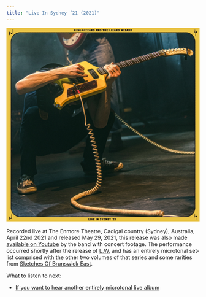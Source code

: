 ```yaml
---
title: "Live In Sydney ’21 (2021)"
---
```


![album cover for Live In Sydney 2021](./cover.jpg)

Recorded live at The Enmore Theatre, Cadigal country (Sydney), Australia, April 22nd 2021 and released May 29, 2021, this release was also made [available on Youtube](https://www.youtube.com/watch?v=JbjZ-jZnoss) by the band with concert footage. The performance occurred shortly after the release of [L.W.](../lw) and has an entirely microtonal set-list comprised with the other two volumes of that series and some rarities from [Sketches Of Brunswick East](../sketches-of-brunswick-east).

What to listen to next:

*   [If you want to hear another entirely microtonal live album](../live-in-melbourne-2019)

